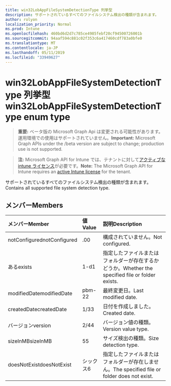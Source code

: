 ```yaml
---
title: win32LobAppFileSystemDetectionType 列挙型
description: サポートされているすべてのファイルシステム検出の種類が含まれます。
author: rolyon
localization_priority: Normal
ms.prod: Intune
ms.openlocfilehash: 460bd6d2d7c785ce4985febf20cf94500726001b
ms.sourcegitcommit: 94aaf594c881c02f353c6a417460cdf783a0bfe0
ms.translationtype: MT
ms.contentlocale: ja-JP
ms.lasthandoff: 05/11/2019
ms.locfileid: "33949627"
---
```

# <a name="win32lobappfilesystemdetectiontype-enum-type"></a><span data-ttu-id="e573c-103">win32LobAppFileSystemDetectionType 列挙型</span><span class="sxs-lookup"><span data-stu-id="e573c-103">win32LobAppFileSystemDetectionType enum type</span></span>

> <span data-ttu-id="e573c-104">**重要:** ベータ版の Microsoft Graph Api は変更される可能性があります。運用環境での使用はサポートされていません。</span><span class="sxs-lookup"><span data-stu-id="e573c-104">**Important:** Microsoft Graph APIs under the /beta version are subject to change; production use is not supported.</span></span>

> <span data-ttu-id="e573c-105">**注:** Microsoft Graph API for Intune では、テナントに対して[アクティブな intune ライセンス](https://go.microsoft.com/fwlink/?linkid=839381)が必要です。</span><span class="sxs-lookup"><span data-stu-id="e573c-105">**Note:** The Microsoft Graph API for Intune requires an [active Intune license](https://go.microsoft.com/fwlink/?linkid=839381) for the tenant.</span></span>

<span data-ttu-id="e573c-106">サポートされているすべてのファイルシステム検出の種類が含まれます。</span><span class="sxs-lookup"><span data-stu-id="e573c-106">Contains all supported file system detection type.</span></span>

## <a name="members"></a><span data-ttu-id="e573c-107">メンバー</span><span class="sxs-lookup"><span data-stu-id="e573c-107">Members</span></span>
|<span data-ttu-id="e573c-108">メンバー</span><span class="sxs-lookup"><span data-stu-id="e573c-108">Member</span></span>|<span data-ttu-id="e573c-109">値</span><span class="sxs-lookup"><span data-stu-id="e573c-109">Value</span></span>|<span data-ttu-id="e573c-110">説明</span><span class="sxs-lookup"><span data-stu-id="e573c-110">Description</span></span>|
|:---|:---|:---|
|<span data-ttu-id="e573c-111">notConfigured</span><span class="sxs-lookup"><span data-stu-id="e573c-111">notConfigured</span></span>|<span data-ttu-id="e573c-112">.0</span><span class="sxs-lookup"><span data-stu-id="e573c-112">0</span></span>|<span data-ttu-id="e573c-113">構成されていません。</span><span class="sxs-lookup"><span data-stu-id="e573c-113">Not configured.</span></span>|
|<span data-ttu-id="e573c-114">ある</span><span class="sxs-lookup"><span data-stu-id="e573c-114">exists</span></span>|<span data-ttu-id="e573c-115">1-d</span><span class="sxs-lookup"><span data-stu-id="e573c-115">1</span></span>|<span data-ttu-id="e573c-116">指定したファイルまたはフォルダーが存在するかどうか。</span><span class="sxs-lookup"><span data-stu-id="e573c-116">Whether the specified file or folder exists.</span></span>|
|<span data-ttu-id="e573c-117">modifiedDate</span><span class="sxs-lookup"><span data-stu-id="e573c-117">modifiedDate</span></span>|<span data-ttu-id="e573c-118">pbm-2</span><span class="sxs-lookup"><span data-stu-id="e573c-118">2</span></span>|<span data-ttu-id="e573c-119">最終変更日。</span><span class="sxs-lookup"><span data-stu-id="e573c-119">Last modified date.</span></span>|
|<span data-ttu-id="e573c-120">createdDate</span><span class="sxs-lookup"><span data-stu-id="e573c-120">createdDate</span></span>|<span data-ttu-id="e573c-121">1/3</span><span class="sxs-lookup"><span data-stu-id="e573c-121">3</span></span>|<span data-ttu-id="e573c-122">日付を作成しました。</span><span class="sxs-lookup"><span data-stu-id="e573c-122">Created date.</span></span>|
|<span data-ttu-id="e573c-123">バージョン</span><span class="sxs-lookup"><span data-stu-id="e573c-123">version</span></span>|<span data-ttu-id="e573c-124">2/4</span><span class="sxs-lookup"><span data-stu-id="e573c-124">4</span></span>|<span data-ttu-id="e573c-125">バージョン値の種類。</span><span class="sxs-lookup"><span data-stu-id="e573c-125">Version value type.</span></span>|
|<span data-ttu-id="e573c-126">sizeInMB</span><span class="sxs-lookup"><span data-stu-id="e573c-126">sizeInMB</span></span>|<span data-ttu-id="e573c-127">5</span><span class="sxs-lookup"><span data-stu-id="e573c-127">5</span></span>|<span data-ttu-id="e573c-128">サイズ検出の種類。</span><span class="sxs-lookup"><span data-stu-id="e573c-128">Size detection type.</span></span>|
|<span data-ttu-id="e573c-129">doesNotExist</span><span class="sxs-lookup"><span data-stu-id="e573c-129">doesNotExist</span></span>|<span data-ttu-id="e573c-130">シックス</span><span class="sxs-lookup"><span data-stu-id="e573c-130">6</span></span>|<span data-ttu-id="e573c-131">指定したファイルまたはフォルダーが存在しません。</span><span class="sxs-lookup"><span data-stu-id="e573c-131">The specified file or folder does not exist.</span></span>|




